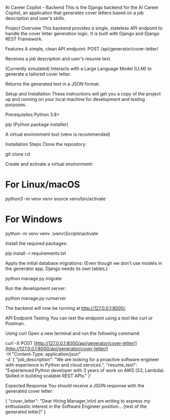 AI Career Copilot - Backend
This is the Django backend for the AI Career Copilot, an application that generates cover letters based on a job description and user's skills.

Project Overview
This backend provides a single, stateless API endpoint to handle the cover letter generation logic. It is built with Django and Django REST Framework.

Features
A simple, clean API endpoint: POST /api/generator/cover-letter/

Receives a job description and user's resume text.

(Currently simulated) Interacts with a Large Language Model (LLM) to generate a tailored cover letter.

Returns the generated text in a JSON format.

Setup and Installation
These instructions will get you a copy of the project up and running on your local machine for development and testing purposes.

Prerequisites
Python 3.8+

pip (Python package installer)

A virtual environment tool (venv is recommended)

Installation Steps
Clone the repository:

git clone <your-repo-url>
cd <your-repo-folder>

Create and activate a virtual environment:

# For Linux/macOS
python3 -m venv venv
source venv/bin/activate

# For Windows
python -m venv venv
.\venv\Scripts\activate

Install the required packages:

pip install -r requirements.txt

Apply the initial database migrations:
(Even though we don't use models in the generator app, Django needs its own tables.)

python manage.py migrate

Run the development server:

python manage.py runserver

The backend will now be running at http://127.0.0.1:8000/.

API Endpoint Testing
You can test the endpoint using a tool like curl or Postman.

Using curl
Open a new terminal and run the following command:

curl -X POST [http://127.0.0.1:8000/api/generator/cover-letter/](http://127.0.0.1:8000/api/generator/cover-letter/) \
-H "Content-Type: application/json" \
-d '{
    "job_description": "We are looking for a proactive software engineer with experience in Python and cloud services.",
    "resume_text": "Experienced Python developer with 3 years of work on AWS (S3, Lambda). Skilled in building scalable REST APIs."
}'

Expected Response
You should receive a JSON response with the generated cover letter:

{
    "cover_letter": "Dear Hiring Manager,\\n\\nI am writing to express my enthusiastic interest in the Software Engineer position... [rest of the generated letter]"
}
